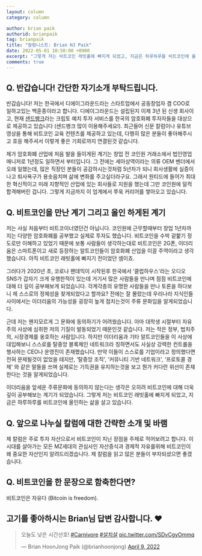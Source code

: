 ```yaml
---
layout: column
category: column

author: brian paik
authorid: brianpaik
tag: brianpaik
title: "칼럼니스트: Brian HJ Paik"
date: 2022-05-01 10:50:00 +0900
excerpt: "그렇게 저는 비트코인 래빗홀에 빠지게 되었고, 지금은 하루하루를 비트코인에 올인하는 삶을 살고 있습니다."
comments: true
---
```


## Q. 반갑습니다! 간단한 자기소개 부탁드립니다.
반갑습니다! 저는 한국에서 디에이그라운드라는 스타트업에서 공동창업자 겸 COO로 일하고있는 백훈종이라고 합니다. 디에이그라운드는 설립된지 이제 3년 된 신생 회사이고, 현재 [샌드뱅크](https://sandbank.io/)라는 크립토 예치 투자 서비스를 한국의 암호화폐 투자자들을 대상으로 제공하고 있습니다 (샌드뱅크 많이 이용해주세요!). 최근들어 신문 칼럼이나 유튜브 영상을 통해 비트코인 교육 컨텐츠를 제공하고 있는데, 다행히 많은 분들이 좋아해주시고 호응 해주셔서 이렇게 좋은 기회로까지 연결된것 같습니다. 

제가 암호화폐 산업에 처음 발을 들이게된 계기는 창업 전 코인원 거래소에서 법인영업 매니저로 1년정도 일하면서 부터입니다. 그 전에는 세아상역이라는 의류 OEM 벤더에서 오래 일했는데, 많은 직장인 분들이 공감하시는것처럼 5년차가 되니 회사생활에 실증이나고 퇴사욕구가 용솟음치며 삶에 변화를 주고싶더라구요. 그래서 원티드에 들어가 최대한 혁신적이고 미래 지향적인 산업에 있는 회사들로 지원을 했는데 그만 코인원에 덜컥 합격해버린 겁니다. 그렇게 지금까지 이 업계에서 쭈욱 커리어를 쌓아오고 있습니다.

## Q. 비트코인을 만난 계기 그리고 올인 하게된 계기
저는 사실 처음부터 비트코이너였던건 아닙니다. 코인원에 근무할때부터 창업 1년차까지는 다양한 암호화폐를 공부했고 실제로 투자도 했습니다. 비트코인을 수박 겉핥기 정도로만 이해하고 있었기 때문에 보통 사람들이 생각하는대로 비트코인은 2G폰, 이더리움은 스마트폰이고 새로 등장하는 알트코인들이 암호화폐 산업을 이끌 주역이라고 생각했습니다. 아직 비트코인 래빗홀에 빠지기 전이었던 셈이죠. 

그러다가 2020년 초, 코로나 팬데믹이 시작된후 한국에서 ‘클럽하우스'라는 오디오 SNS가 갑자기 크게 유행한적이 있는데 거기서 많은 사람들을 만나며 점점 비트코인에 대해 더 깊이 공부해보게 되었습니다. 각계각층의 유명한 사람들을 만나 토론을 하다보니 제 스스로의 정체성을 찾게되었다고 할까요? 전에는 잘 몰랐는데 우리나라 지식인들 사이에서는 이더리움의 가능성을 굉장히 높게 점치는것이 주류 문화임을 알게되었습니다. 

근데 저는 왠지모르게 그 문화에 동의하기가 어려웠습니다. 아마 대학생 시절부터 자유주의 사상에 심취한 저의 기질이 발동되었기 때문인것 같습니다. 저는 작은 정부, 법치주의, 시장경제를 옹호하는 사람입니다. 하지만 이더리움과 기타 알트코인들을 이 사상에 대입해보니 스스로를 탈중앙 블록체인 네트워크라 칭하면서도 사실상 강력한 컨트롤을 행사하는 CEO나 운영진이 존재했습니다. 만약 이들이 스스로를 기업이라고 정의했다면 전혀 문제될것이 없었을 테지만, ‘탈중앙 조직', ‘커뮤니티 기반 네트워크', ‘프로토콜 경제' 와 같은 말들을 쓰며 실제로는 기득권을 유지하는것을 보고 뭔가 커다란 위선이 존재한다는 것을 알게되었습니다. 

이더리움을 앞세운 주류문화에 동의하지 않는다는 생각은 오히려 비트코인에 대해 더욱 깊이 공부해보는 계기가 되었습니다. 그렇게 저는 비트코인 래빗홀에 빠지게 되었고, 지금은 하루하루를 비트코인에 올인하는 삶을 살고 있습니다.


## Q. 앞으로 나누실 칼럼에 대한 간략한 소개 및 바램
제 칼럼은 주로 투자 자산으로서 비트코인이 지닌 장점을 주제로 적어보려고 합니다. 이 시대를 살아가는 모든 MZ세대의 관심사인 자산증식과 경제적 자유를위해 비트코인이 왜 중요한 자산인지 알려드리겠습니다. 제 칼럼을 읽고 많은 분들이 부자되셨으면 좋겠습니다.


## Q. 비트코인을 한 문장으로 함축한다면?

비트코인은 자유다 (Bitcoin is freedom).


## 고기를 좋아하시는 Brian님 답변 감사합니다. ♥️

<blockquote class="twitter-tweet"><p lang="ko" dir="ltr">오늘도 낮은 시간선호! <a href="https://twitter.com/hashtag/Carnivore?src=hash&amp;ref_src=twsrc%5Etfw">#Carnivore</a> <a href="https://twitter.com/hashtag/%EC%82%B4%EC%B9%98%EC%82%B4?src=hash&amp;ref_src=twsrc%5Etfw">#살치살</a> <a href="https://t.co/SDvCgyOmmq">pic.twitter.com/SDvCgyOmmq</a></p>&mdash; Brian HoonJong Paik (@brianhoonjong) <a href="https://twitter.com/brianhoonjong/status/1512619724886405121?ref_src=twsrc%5Etfw">April 9, 2022</a></blockquote> <script async src="https://platform.twitter.com/widgets.js" charset="utf-8"></script>

